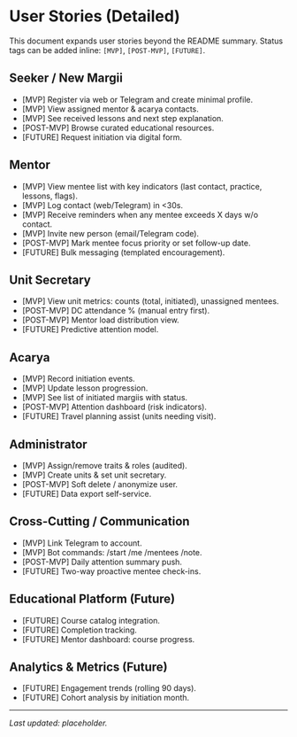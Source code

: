 # User Stories (Detailed)

This document expands user stories beyond the README summary. Status tags can be added inline: `[MVP]`, `[POST-MVP]`, `[FUTURE]`.

## Seeker / New Margii
- [MVP] Register via web or Telegram and create minimal profile.
- [MVP] View assigned mentor & acarya contacts.
- [MVP] See received lessons and next step explanation.
- [POST-MVP] Browse curated educational resources.
- [FUTURE] Request initiation via digital form.

## Mentor
- [MVP] View mentee list with key indicators (last contact, practice, lessons, flags).
- [MVP] Log contact (web/Telegram) in <30s.
- [MVP] Receive reminders when any mentee exceeds X days w/o contact.
- [MVP] Invite new person (email/Telegram code).
- [POST-MVP] Mark mentee focus priority or set follow-up date.
- [FUTURE] Bulk messaging (templated encouragement).

## Unit Secretary
- [MVP] View unit metrics: counts (total, initiated), unassigned mentees.
- [POST-MVP] DC attendance % (manual entry first).
- [POST-MVP] Mentor load distribution view.
- [FUTURE] Predictive attention model.

## Acarya
- [MVP] Record initiation events.
- [MVP] Update lesson progression.
- [MVP] See list of initiated margiis with status.
- [POST-MVP] Attention dashboard (risk indicators).
- [FUTURE] Travel planning assist (units needing visit).

## Administrator
- [MVP] Assign/remove traits & roles (audited).
- [MVP] Create units & set unit secretary.
- [POST-MVP] Soft delete / anonymize user.
- [FUTURE] Data export self-service.

## Cross-Cutting / Communication
- [MVP] Link Telegram to account.
- [MVP] Bot commands: /start /me /mentees /note.
- [POST-MVP] Daily attention summary push.
- [FUTURE] Two-way proactive mentee check-ins.

## Educational Platform (Future)
- [FUTURE] Course catalog integration.
- [FUTURE] Completion tracking.
- [FUTURE] Mentor dashboard: course progress.

## Analytics & Metrics (Future)
- [FUTURE] Engagement trends (rolling 90 days).
- [FUTURE] Cohort analysis by initiation month.

---
_Last updated: placeholder._
